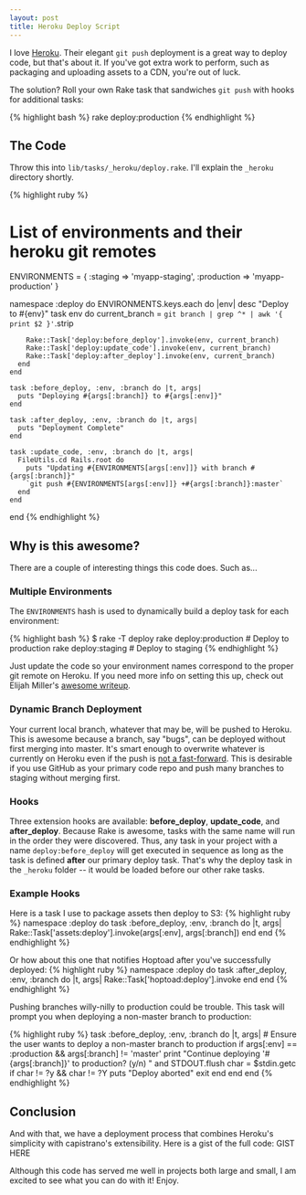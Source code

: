 ```yaml
---
layout: post
title: Heroku Deploy Script
---
```


I love [Heroku](http://heroku.com). Their elegant `git push` deployment is a great way to deploy code, but that's about it. If you've got extra work to perform, such as packaging and uploading assets to a CDN, you're out of luck.

The solution? Roll your own Rake task that sandwiches `git push` with hooks for additional tasks:

{% highlight bash %}
  rake deploy:production
{% endhighlight %}

## The Code
Throw this into `lib/tasks/_heroku/deploy.rake`. I'll explain the `_heroku` directory shortly.

{% highlight ruby %}
  # List of environments and their heroku git remotes
  ENVIRONMENTS = {
    :staging => 'myapp-staging',
    :production => 'myapp-production'
  }

  namespace :deploy do
    ENVIRONMENTS.keys.each do |env|
      desc "Deploy to #{env}"
      task env do
        current_branch = `git branch | grep ^* | awk '{ print $2 }'`.strip

        Rake::Task['deploy:before_deploy'].invoke(env, current_branch)
        Rake::Task['deploy:update_code'].invoke(env, current_branch)
        Rake::Task['deploy:after_deploy'].invoke(env, current_branch)
      end
    end

    task :before_deploy, :env, :branch do |t, args|
      puts "Deploying #{args[:branch]} to #{args[:env]}"
    end

    task :after_deploy, :env, :branch do |t, args|
      puts "Deployment Complete"
    end

    task :update_code, :env, :branch do |t, args|
      FileUtils.cd Rails.root do
        puts "Updating #{ENVIRONMENTS[args[:env]]} with branch #{args[:branch]}"
        `git push #{ENVIRONMENTS[args[:env]]} +#{args[:branch]}:master`
      end
    end
  end
{% endhighlight %}

## Why is this awesome?
There are a couple of interesting things this code does. Such as...

### Multiple Environments
The `ENVIRONMENTS` hash is used to dynamically build a deploy task for each environment:

{% highlight bash %}
  $ rake -T deploy
  rake deploy:production  # Deploy to production
  rake deploy:staging     # Deploy to staging
{% endhighlight %}

Just update the code so your environment names correspond to the proper git remote on Heroku. If you need more info on setting this up, check out Elijah Miller's [awesome writeup](http://jqr.github.com/2009/04/25/deploying-multiple-environments-on-heroku).


### Dynamic Branch Deployment

Your current local branch, whatever that may be, will be pushed to Heroku. This is awesome because a branch, say "bugs", can be deployed without first merging into master. It's smart enough to overwrite whatever is currently on Heroku even if the push is [not a fast-forward](http://rip747.wordpress.com/2009/04/20/git-push-rejected-non-fast-forward/). This is desirable if you use GitHub as your primary code repo and push many branches to staging without merging first.

### Hooks
Three extension hooks are available: **before_deploy**, **update_code**, and **after_deploy**. Because Rake is awesome, tasks with the same name will run in the order they were discovered. Thus, any task in your project with a name `deploy:before_deploy` will get executed in sequence as long as the task is defined **after** our primary deploy task. That's why the deploy task in the `_heroku` folder -- it would be loaded before our other rake tasks.

### Example Hooks

Here is a task I use to package assets then deploy to S3:
{% highlight ruby %}
  namespace :deploy do
    task :before_deploy, :env, :branch do |t, args|
      Rake::Task['assets:deploy'].invoke(args[:env], args[:branch])
    end
  end
{% endhighlight %}

Or how about this one that notifies Hoptoad after you've successfully deployed:
{% highlight ruby %}
  namespace :deploy do
    task :after_deploy, :env, :branch do |t, args|
      Rake::Task['hoptoad:deploy'].invoke
    end
  end
{% endhighlight %}

Pushing branches willy-nilly to production could be trouble. This task will prompt you when deploying a non-master branch to production:

{% highlight ruby %}
  task :before_deploy, :env, :branch do |t, args|
    # Ensure the user wants to deploy a non-master branch to production
    if args[:env] == :production && args[:branch] != 'master'
      print "Continue deploying '#{args[:branch]}' to production? (y/n) " and STDOUT.flush
      char = $stdin.getc
      if char != ?y && char != ?Y
       puts "Deploy aborted"
       exit 
      end
    end
  end
{% endhighlight %}

## Conclusion
And with that, we have a deployment process that combines Heroku's simplicity with capistrano's extensibility. Here is a gist of the full code: GIST HERE

Although this code has served me well in projects both large and small, I am excited to see what you can do with it! Enjoy.
